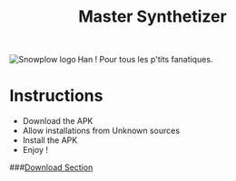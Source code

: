 <h1 align="center">
  Master Synthetizer
</h1>
<br>

<img src="https://github.com/SebastienBenazet/MasterSynthetizer/blob/master/app/src/main/res/mipmap-xhdpi/ic_launcher.png"
 alt="Snowplow logo" title="Heenok" align="left" />
Han ! Pour tous les p'tits fanatiques.

# Instructions
- Download the APK
- Allow installations from Unknown sources
- Install the APK
- Enjoy !


###[Download Section](https://github.com/SebastienBenazet/MasterSynthetizer/releases)
